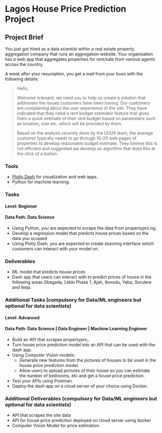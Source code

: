 # Lagos House Price Prediction Project

## Project Brief
You just got hired as a data scientist within a real estate property aggregation company that runs an aggregation website. Your organisation has a web app that aggregates properties for rent/sale from various agents across the country. 

A week after your resumption, you get a mail from your boss with the following details:

> Hello,
> 
> Welcome onboard, we need you to help us create a solution that addresses the issues customers have been having. Our customers are complaining about the user experience of the site. They have indicated that they need a rent budget estimator feature that gives them a quick estimate of their rent budget based on parameters such as location, size etc. which will be provided by them. 
> 
> Based on the analysis recently done by the UI/UX team, the average customer typically needs to go through 10-20 web pages of properties to develop reasonable budget estimate. They believe this is not efficient and suggested we develop an algorithm that does this at the click of a button.

### Tools
- [Plotly Dash](https://dash.plotly.com/) for visualization and web apps.
- Python for machine learning.

### Tasks
#### Level: Beginner
#### Data Path: Data Science
- Using Python, you are expected to scrape the data from propertypro.ng.
- Develop a regression model that predicts house prices based on the data you scraped
- Using Plotly Dash, you are expected to create stunning interface which customers can interact with your model on.

### Deliverables
- ML model that predicts house prices
- Dash app that users can interact with to predict prices of house in the following areas Gbagada, Lekki Phase 1, Ajah, Ikorodu, Yaba, Surulere and Ikeja.

### Additional Tasks (compulsory for Data/ML engineers but optional for data scientists)
#### Level: Advanced
#### Data Path: Data Science | Data Engineer | Machine Learning Engineer
- Build an API that scrapes propertypro,.
- Turn house price prediction model into an API that can be used with the dash app.
- Using Computer Vision models:
    - Generate new features from the pictures of houses to be used in the house price prediction model.
    - Allow users to upload pictures of their house so you can estimate the number of bedrooms, etc and get a house price prediction.
- Test your APIs using Postman.
- Deploy the dash app on a cloud server of your choice using Docker.

### Additional Deliverables (compulsory for Data/ML engineers but optional for data scientists)
- API that scrapes the site data
- API for house price prediction deployed on cloud server using docker
- Computer Vision Model for price estimation.
